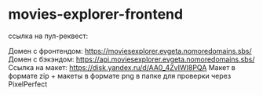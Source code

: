 # movies-explorer-frontend

ссылка на пул-реквест: 



Домен с фронтендом: https://moviesexplorer.evgeta.nomoredomains.sbs/
Домен с бэкэндом: https://api.moviesexplorer.evgeta.nomoredomains.sbs/
Ссылка на макет: https://disk.yandex.ru/d/AA0_4ZvIWI8PQA
Макет в формате zip + макеты в формате png в папке для проверки через PixelPerfect


